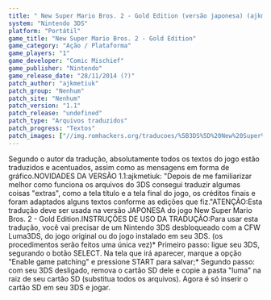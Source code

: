 ```yaml
---
title: " New Super Mario Bros. 2 - Gold Edition (versão japonesa) (ajkmetiuk)"
system: "Nintendo 3DS"
platform: "Portátil"
game_title: "New Super Mario Bros. 2 - Gold Edition"
game_category: "Ação / Plataforma"
game_players: "1"
game_developer: "Comic Mischief"
game_publisher: "Nintendo"
game_release_date: "28/11/2014 (?)"
patch_author: "ajkmetiuk"
patch_group: "Nenhum"
patch_site: "Nenhum"
patch_version: "1.1"
patch_release: "undefined"
patch_type: "Arquivos traduzidos"
patch_progress: "Textos"
patch_images: ["//img.romhackers.org/traducoes/%5B3DS%5D%20New%20Super%20Mario%20Bros.%202%20-%20Gold%20Edition%20-%20ajkmetiuk%20-%201.jpg","//img.romhackers.org/traducoes/%5B3DS%5D%20New%20Super%20Mario%20Bros.%202%20-%20Gold%20Edition%20-%20ajkmetiuk%20-%202.jpg","//img.romhackers.org/traducoes/%5B3DS%5D%20New%20Super%20Mario%20Bros.%202%20-%20Gold%20Edition%20-%20ajkmetiuk%20-%204.jpg"]
---
```

Segundo o autor da tradução, absolutamente todos os textos do jogo estão traduzidos e acentuados, assim como as mensagens em forma de gráfico.NOVIDADES DA VERSÃO 1.1:ajkmetiuk: "Depois de me familiarizar melhor como funciona os arquivos do 3DS consegui traduzir algumas coisas "extras", como a tela título e a tela final do jogo, os créditos finais e foram adaptados alguns textos conforme as edições que fiz."ATENÇÃO:Esta tradução deve ser usada na versão JAPONESA do jogo New Super Mario Bros. 2 - Gold Edition.INSTRUÇÕES DE USO DA TRADUÇÃO:Para usar esta tradução, você vai precisar de um Nintendo 3DS desbloqueado com a CFW Luma3DS, do jogo original ou do jogo instalado em seu 3DS. (os procedimentos serão feitos uma única vez)* Primeiro passo: ligue seu 3DS, segurando o botão SELECT. Na tela que irá aparecer, marque a opção "Enable game patching" e pressione START para salvar;* Segundo passo: com seu 3DS desligado, remova o cartão SD dele e copie a pasta "luma" na raiz de seu cartão SD (substitua todos os arquivos). Agora é só inserir o cartão SD em seu 3DS e jogar.